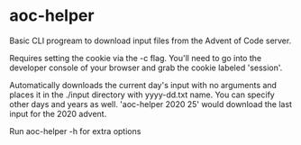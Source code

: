 # aoc-helper

Basic CLI progream to download input files from the Advent of Code server.

Requires setting the cookie via the -c flag.  You'll need to go into the developer console of your browser and grab the cookie labeled 'session'.

Automatically downloads the current day's input with no arguments and places it in the ./input directory with yyyy-dd.txt name.  You can specify other days and years as well.  'aoc-helper 2020 25' would download the last input for the 2020 advent.

Run aoc-helper -h for extra options
